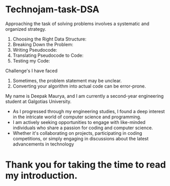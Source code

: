 # Technojam-task-DSA

Approaching the task of solving  problems involves a systematic and organized strategy.

1. Choosing the Right Data Structure:
2. Breaking Down the Problem:
3. Writing Pseudocode:
4. Translating Pseudocode to Code:
5. Testing my Code:

Challenge's I have faced 
1. Sometimes, the problem statement may be unclear.
2. Converting your algorithm into actual code can be error-prone.


My name is Deepak Maurya, and I am currently a second-year engineering student at Galgotias University.
* As I progressed through my engineering studies, I found a deep interest in the intricate world of computer science and programming.
* I am actively seeking opportunities to engage with like-minded individuals who share a passion for coding and computer science.
* Whether it's collaborating on projects, participating in coding competitions, or simply engaging in discussions about the latest advancements in technology
  
 # Thank you for taking the time to read my introduction.
